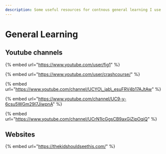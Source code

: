 ```yaml
---
description: Some useful resources for contnous general learning I use
---
```


# General Learning

## Youtube channels

{% embed url="https://www.youtube.com/user/fig1" %}

{% embed url="https://www.youtube.com/user/crashcourse/" %}

{% embed url="https://www.youtube.com/channel/UCYO\_jab\_esuFRV4b17AJtAw" %}

{% embed url="https://www.youtube.com/channel/UC9-y-6csu5WGm29I7JiwpnA" %}

{% embed url="https://www.youtube.com/channel/UCrN1lcGgsCB9axGjZjpOqiQ" %}



## Websites

{% embed url="https://thekidshouldseethis.com/" %}



